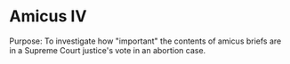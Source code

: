 # Amicus IV

Purpose: To investigate how "important" the contents of amicus briefs are in a Supreme Court justice's vote in an abortion case. 
